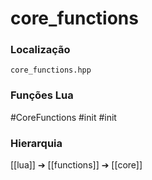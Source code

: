 # core_functions

### Localização
`core_functions.hpp`

### Funções Lua
#CoreFunctions
#init
#init

### Hierarquia
[[lua]] ➔ [[functions]] ➔ [[core]]
